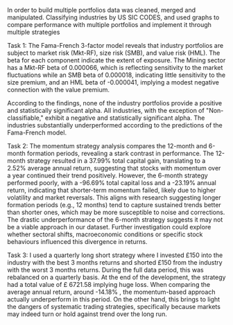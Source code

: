 In order to build multiple portfolios data was cleaned, merged and manipulated. Classifying industries by US SIC CODES, and used graphs to compare performance with multiple portfolios and implement it through multiple strategies

Task 1:
The Fama-French 3-factor model reveals that industry portfolios are subject to market risk (Mkt-RF), size risk (SMB), and value risk (HML). The beta for each component indicate the extent of exposure. The Mining sector has a Mkt-RF beta of 0.000066, which is reflecting sensitivity to the market fluctuations while an SMB beta of 0.000018, indicating little sensitivity to the size premium, and an HML beta of -0.000041, implying a modest negative connection with the value premium.

According to the findings, none of the industry portfolios provide a positive and statistically significant alpha. All industries, with the exception of "Non-classifiable," exhibit a negative and statistically significant alpha. The industries substantially underperformed according to the predictions of the Fama-French model.

Task 2:
The momentum strategy analysis compares the 12-month and 6-month formation periods, revealing a stark contrast in performance. The 12-month strategy resulted in a 37.99% total capital gain, translating to a 2.52% average annual return, suggesting that stocks with momentum over a year continued their trend positively. However, the 6-month strategy performed poorly, with a -96.69% total capital loss and a -23.19% annual return, indicating that shorter-term momentum failed, likely due to higher volatility and market reversals. This aligns with research suggesting longer formation periods (e.g., 12 months) tend to capture sustained trends better than shorter ones, which may be more susceptible to noise and corrections. The drastic underperformance of the 6-month strategy suggests it may not be a viable approach in our dataset. Further investigation could explore whether sectoral shifts, macroeconomic conditions or specific stock behaviours influenced this divergence in returns.

Task 3:
I used a quarterly long short strategy where I invested  £150 into the industry with the best 3 months returns and shorted £150 from the industry with the worst 3 months returns. During the full data period, this was rebalanced on a quarterly basis. At the end of the development, the strategy had a total value of £ 6721.58 implying huge loss. When comparing the average annual return, around -14.18% , the momentum-based approach actually underperform in this period. On the other hand, this brings to light the dangers of systematic trading strategies, specifically because markets may indeed turn or hold against trend over the long run.
